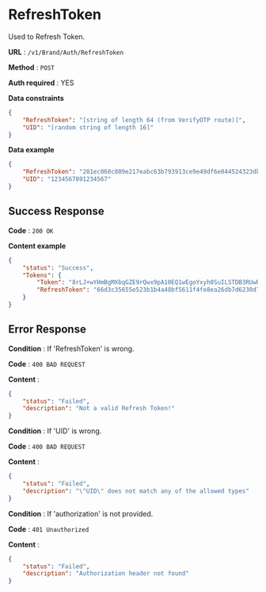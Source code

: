 # RefreshToken

Used to Refresh Token.

**URL** : `/v1/Brand/Auth/RefreshToken`

**Method** : `POST`

**Auth required** : YES

**Data constraints**

```json
{
	"RefreshToken": "[string of length 64 (from VerifyOTP route)]",
	"UID": "[random string of length 16]"
}
```

**Data example**

```json
{
	"RefreshToken": "201ec060c809e217eabc63b793913ce9e49df6e044524323db5bf0041fdf4cb9",
	"UID": "1234567891234567"
}
```

## Success Response

**Code** : `200 OK`

**Content example**

```json
{
	"status": "Success",
	"Tokens": {
		"Token": "8rLJ+wYHmBgMXbqGZE9rQwx9pA10EQ1wEgoYxyh0SuILSTDB3RUwRBFoTSRMtFAAn3clQK5QalWRd1H1UGJwt6DRn4se8kgqabM9E1gHu6hYCBkrdkq58g8+ZYWEvu3JMKYviXDI2WynWm4Nu90+qxbraO4OTBuq/Qnx3BxqqeawFwUAXTSPP0eSFrXFBFJDBvtORQdjGuZ7zO+9aUgCu9djnGErD31SFcQKXXDcfRdvVH7GmoIKeC94HcwDqvV3GO+Dl8IKYN+/p0UCe4o2wObu8OJFbvZomQnYoYFKIRMr9oEH1MLxHE/qiVpbJHODLYllPQ5pNEtVk28GerFc9A==",
		"RefreshToken": "66d3c35655e523b1b4a48bf5611f4fe8ea26db7d6230d7f39d1983a6b07d8355"
	}
}
```

## Error Response

**Condition** : If 'RefreshToken' is wrong.

**Code** : `400 BAD REQUEST`

**Content** :

```json
{
	"status": "Failed",
	"description": "Not a valid Refresh Token!"
}
```

**Condition** : If 'UID' is wrong.

**Code** : `400 BAD REQUEST`

**Content** :

```json
{
	"status": "Failed",
	"description": "\"UID\" does not match any of the allowed types"
}
```

**Condition** : If 'authorization' is not provided.

**Code** : `401 Unauthorized`

**Content** :

```json
{
	"status": "Failed",
	"description": "Authorization header not found"
}
```
